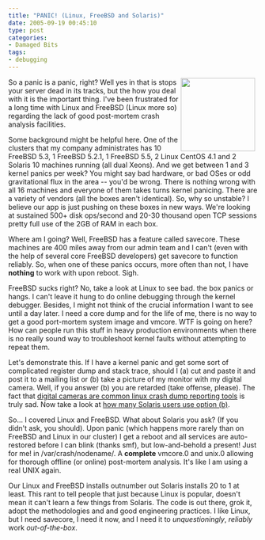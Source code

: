 ```yaml
---
title: "PANIC! (Linux, FreeBSD and Solaris)"
date: 2005-09-19 00:45:10
type: post
categories:
- Damaged Bits
tags:
- debugging
---
```


<img width='150' height='148' border='0' hspace='5' align='right' src='/~jesus/uploads/bomb.gif' alt='' /> <p>So a panic is a panic, right?  Well yes in that is stops your server dead in its tracks, but the how you deal with it is the important thing. I've been frustrated for a long time with Linux and FreeBSD (Linux more so) regarding the lack of good post-mortem crash analysis facilities.</p>  <p>Some background might be helpful here.  One of the clusters that my company administrates has 10 FreeBSD 5.3, 1 FreeBSD 5.2.1, 1 FreeBSD 5.5, 2 Linux CentOS 4.1 and 2 Solaris 10 machines running (all dual Xeons).  And we get between 1 and 3 kernel panics per week?  You might say bad hardware, or bad OSes or odd gravitational flux in the area -- you'd be wrong.  There is nothing wrong with all 16 machines and everyone of them takes turns kernel panicing.  There are a variety of vendors (all the boxes aren't identical).  So, why so unstable?  I believe our app is just pushing on these boxes in new ways.  We're looking at sustained 500+ disk ops/second and 20-30 thousand open TCP sessions pretty full use of the 2GB of RAM in each box.</p>  <p>Where am I going?  Well, FreeBSD has a feature called savecore.  These machines are 400 miles away from our admin team and I can't (even with the help of several core FreeBSD developers) get savecore to function reliably.  So, when one of these panics occurs, more often than not, I have <b>nothing</b> to work with upon reboot.  Sigh.</p>  <p>FreeBSD sucks right?  No, take a look at Linux to see bad.  the box panics or hangs.  I can't leave it hung to do online debugging through the kernel debugger.  Besides, I might not think of the crucial information I want to see until a day later.  I need a core dump and for the life of me, there is no way to get a good port-mortem system image and vmcore.  WTF is going on here?  How can people run this stuff in heavy production environments when there is no really sound way to troubleshoot kernel faults without attempting to repeat them.</p>  <p>Let's demonstrate this.  If I have a kernel panic and get some sort of complicated register dump and stack trace, should I (a) cut and paste it and post it to a mailing list or (b) take a picture of my monitor with my digital camera.  Well, if you answer (b) you are retarded (take offense, please).  The fact that <a href="http://images.google.com/images?svnum=10&hl=en&lr=&safe=off&q=panic+linux+kernel&btnG=Search">digital cameras are common linux crash dump reporting tools</a> is truly sad.  Now take a look at <a href="http://images.google.com/images?svnum=10&hl=en&lr=&safe=off&q=panic+solaris+kernel&btnG=Search">how many Solaris users use option (b)</a>.  <p>So... I covered Linux and FreeBSD.  What about Solaris you ask?  (If you didn't ask, you should).  Upon panic (which happens more rarely than on FreeBSD and Linux in our cluster) I get a reboot and all services are auto-restored before I can blink (thanks smf), but low-and-behold a present! Just for me! in /var/crash/nodename/.  A <b>complete</b> vmcore.0 and unix.0 allowing for thorough offline (or online) post-mortem analysis.  It's like I am using a real UNIX again.</p>  <p>Our Linux and FreeBSD installs outnumber out Solaris installs 20 to 1 at least.  This rant to tell people that just because Linux is popular, doesn't mean it can't learn a few things from Solaris.  The code is out there, grok it, adopt the methodologies and and good engineering practices.  I like Linux, but I need savecore, I need it now, and I need it to <i>unquestioningly</i>, <i>reliably</i> work <i>out-of-the-box</i>.</p>
